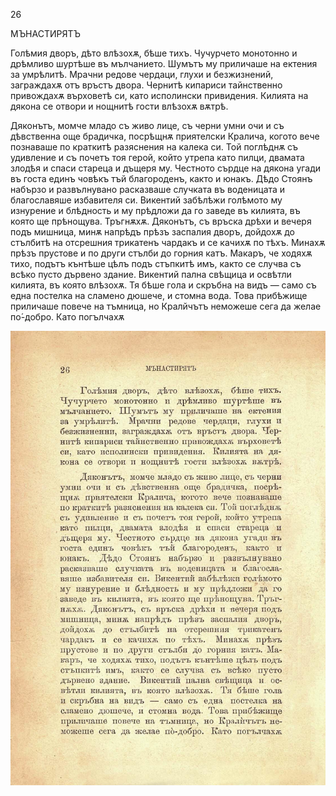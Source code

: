 ﻿26

МЪНАСТИРЯТЪ

Голѣмия дворъ, дѣто влѣзохѫ, бѣше тихъ. Чучурчето монотонно и дрѣмливо шуртѣше въ мълчанието. Шумътъ му приличаше на ектения за умрѣлитѣ. Мрачни редове чердаци, глухи и безжизнений, заграждахѫ отъ връстъ двора. Чернитѣ кипариси тайнственно привождахѫ върховетѣ си, като исполински привидения. Килията на дякона се отвори и нощнитѣ гости влѣзохѫ вѫтрѣ.

Дяконътъ, момче младо съ живо лице, съ черни умни очи и съ дѣвственна още брадичка, посрѣщнѫ приятелски Кралича, когото вече познаваше по краткитѣ разяснения на калека си. Той поглѣднѫ съ удивление и съ почетъ тоя герой, който утрепа като пилци, двамата злодѣя и спаси стареца и дъщеря му. Честното сърдце на дякона угади въ госта единъ човѣкъ тъй благороденъ, както и юнакъ. Дѣдо Стоянъ набързо и развълнувано расказваше случката въ воденицата и благославяше избавителя си. Викентий забѣлѣжи голѣмото му изнурение и блѣдность и му прѣдложи да го заведе въ килията, въ която ще прѣнощува. Тръгнѫхѫ. Дяконътъ, съ връска дрѣхи и вечеря подъ мишница, минѫ напрѣдъ прѣзъ заспалия дворъ, дойдохѫ до стълбитѣ на отсрешния трикатенъ чардакъ и се качихѫ по тѣхъ. Минахѫ прѣзъ прустове и по други стълби до горния катъ. Макаръ, че ходяхѫ тихо, подътъ кънтѣше цѣлъ подъ стъпкитѣ имъ, както се случва съ всѣко пусто дървено здание. Викентий пална свѣщица и освѣтли килията, въ която влѣзохѫ. Тя бѣше гола и скръбна на видъ — само съ една постелка на сламено дюшече, и стомна вода. Това прибѣжище приличаше повече на тъмница, но Кралйчътъ неможеше сега да желае по́-добро. Като погълчахѫ

![original](../images/037.jpg)

